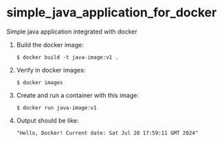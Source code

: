 # simple_java_application_for_docker
Simple java application integrated with docker

1. Build the docker image:
   ~~~
   $ docker build -t java-image:v1 .
   ~~~

2. Verify in docker images:
   ~~~
   $ docker images
   ~~~

3. Create and run a container with this image:
   ~~~
   $ docker run java-image:v1
   ~~~

4. Output should be like:
   ~~~
   "Hello, Docker! Current date: Sat Jul 20 17:59:11 GMT 2024"
   ~~~
